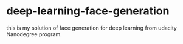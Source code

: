 # deep-learning-face-generation
this is my solution of face generation for deep learning from udacity Nanodegree program.
